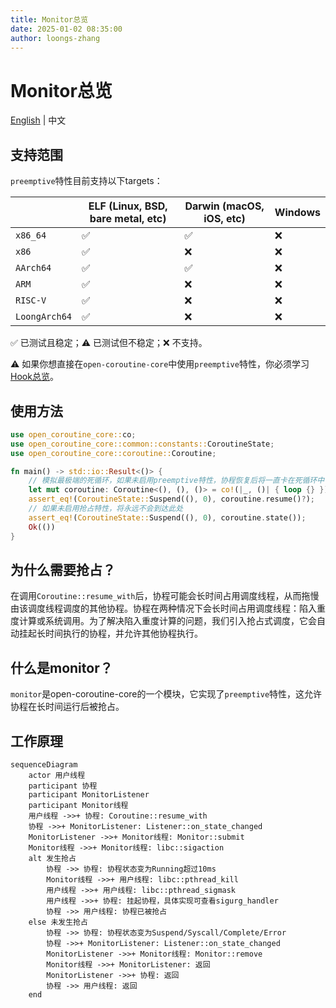 ```yaml
---
title: Monitor总览
date: 2025-01-02 08:35:00
author: loongs-zhang
---
```


# Monitor总览

[English](../en/monitor.md) | 中文

## 支持范围

`preemptive`特性目前支持以下targets：

|               | ELF (Linux, BSD, bare metal, etc) | Darwin (macOS, iOS, etc) | Windows |
|---------------|-----------------------------------|--------------------------|---------|
| `x86_64`      | ✅                                | ✅                       | ❌     |
| `x86`         | ✅                                | ❌                       | ❌     |
| `AArch64`     | ✅                                | ✅                       | ❌     |
| `ARM`         | ✅                                | ❌                       | ❌     |
| `RISC-V`      | ✅                                | ❌                       | ❌     |
| `LoongArch64` | ✅                                | ❌                       | ❌     |

✅ 已测试且稳定；⚠️ 已测试但不稳定；❌ 不支持。

⚠️ 如果你想直接在`open-coroutine-core`中使用`preemptive`特性，你必须学习[Hook总览](../../../hook/docs/cn/hook.md)。

## 使用方法

```rust
use open_coroutine_core::co;
use open_coroutine_core::common::constants::CoroutineState;
use open_coroutine_core::coroutine::Coroutine;

fn main() -> std::io::Result<()> {
    // 模拟最极端的死循环，如果未启用preemptive特性，协程恢复后将一直卡在死循环中
    let mut coroutine: Coroutine<(), (), ()> = co!(|_, ()| { loop {} })?;
    assert_eq!(CoroutineState::Suspend((), 0), coroutine.resume()?);
    // 如果未启用抢占特性，将永远不会到达此处
    assert_eq!(CoroutineState::Suspend((), 0), coroutine.state());
    Ok(())
}
```

## 为什么需要抢占？

在调用`Coroutine::resume_with`后，协程可能会长时间占用调度线程，从而拖慢由该调度线程调度的其他协程。协程在两种情况下会长时间占用调度线程：陷入重度计算或系统调用。为了解决陷入重度计算的问题，我们引入抢占式调度，它会自动挂起长时间执行的协程，并允许其他协程执行。

## 什么是monitor？

`monitor`是open-coroutine-core的一个模块，它实现了`preemptive`特性，这允许协程在长时间运行后被抢占。

## 工作原理

```mermaid
sequenceDiagram
    actor 用户线程
    participant 协程
    participant MonitorListener
    participant Monitor线程
    用户线程 ->>+ 协程: Coroutine::resume_with
    协程 ->>+ MonitorListener: Listener::on_state_changed
    MonitorListener ->>+ Monitor线程: Monitor::submit
    Monitor线程 ->>+ Monitor线程: libc::sigaction
    alt 发生抢占
        协程 ->> 协程: 协程状态变为Running超过10ms
        Monitor线程 ->>+ 用户线程: libc::pthread_kill
        用户线程 ->>+ 用户线程: libc::pthread_sigmask
        用户线程 ->>+ 协程: 挂起协程，具体实现可查看sigurg_handler
        协程 ->> 用户线程: 协程已被抢占
    else 未发生抢占
        协程 ->> 协程: 协程状态变为Suspend/Syscall/Complete/Error
        协程 ->>+ MonitorListener: Listener::on_state_changed
        MonitorListener ->>+ Monitor线程: Monitor::remove
        Monitor线程 ->>+ MonitorListener: 返回
        MonitorListener ->>+ 协程: 返回
        协程 ->> 用户线程: 返回
    end
```

